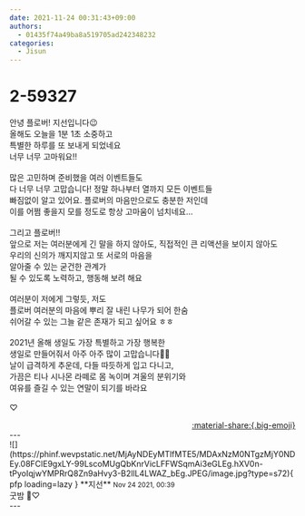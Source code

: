 ```yaml
---
date: 2021-11-24 00:31:43+09:00
authors:
  - 01435f74a49ba8a519705ad242348232
categories:
  - Jisun
---
```


# 2-59327

<div class="post-container" markdown="1">
<div class="content-container md-sidebar__scrollwrap" markdown="1">

안녕 플로버! 지선입니다😉<br>올해도 오늘을 1분 1초 소중하고<br>특별한 하루를 또 보내게 되었네요<br>너무 너무 고마워요!!<br><br>많은 고민하며 준비했을 여러 이벤트들도 <br>다 너무 너무 고맙습니다! 정말 하나부터 열까지 모든 이벤트들<br>빠짐없이 알고 있어요. 플로버의 마음만으로도 충분한 저인데<br>이를 어쩜 좋을지 모를 정도로 항상 고마움이 넘치네요…<br><br>그리고 플로버!!<br>앞으로 저는 여러분에게 긴 말을 하지 않아도, 직접적인 큰 리액션을 보이지 않아도<br>우리의 신의가 깨지지않고 또 서로의 마음을 <br>알아줄 수 있는 굳건한 관계가<br>될 수 있도록 노력하고, 행동해 보려 해요<br><br>여러분이 저에게 그렇듯, 저도<br>플로버 여러분의 마음에 뿌리 잘 내린 나무가 되어 한숨<br>쉬어갈 수 있는 그늘 같은 존재가 되고 싶어요 ㅎㅎ<br><br>2021년 올해 생일도 가장 특별하고 가장 행복한 <br>생일로 만들어줘서 아주 아주 많이 고맙습니다🥺🥺<br>날이 급격하게 추운데, 다들 따듯하게 입고 다니고,<br>가끔은 티나 시나몬 라떼로 몸 녹이며 겨울의 분위기와<br>여유를 즐길 수 있는 연말이 되기를 바라요<br><br>♡

</div>
</div>

<div style="text-align: right;" markdown="1">
<a href="https://weverse.io/fromis9/artist/2-59327" style="text-align: right;">:material-share:{.big-emoji}</a>
</div>
---

<div class="comments-container md-sidebar__scrollwrap" markdown="1">
<div class="comment" markdown="1">
<div class='id-container' markdown="1">
![](https://phinf.wevpstatic.net/MjAyNDEyMTlfMTE5/MDAxNzM0NTgzMjY0NDEy.08FClE9gxLY-99LscoMUgQbKnrVicLFFWSqmAi3eGLEg.hXV0n-tPyoIqjwYMPRrQ8Zn9aHvy3-B2llL4LWAZ_bEg.JPEG/image.jpg?type=s72){ pfp loading=lazy }
**<span class="artist">지선</span>** <small>Nov 24 2021, 00:39</small><br>
</div>
<div class='comment-body' markdown="1">
굿밤 🌚♡ 
</div>
</div>
</div>
---
